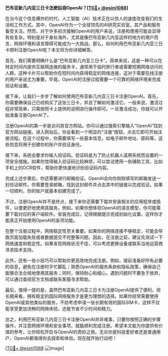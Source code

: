 **巴布亚新几内亚三日卡怎麽註冊OpenAI？[[TG💪+ @esim1088](https://t.me/s/esim1088)]**

在当今这个信息爆炸的时代，人工智能（AI）技术正在以惊人的速度改变我们的生活和工作方式。其中，OpenAI作为一个全球领先的AI研究实验室，其产品和服务备受关注。然而，对于许多初次接触OpenAI的用户来说，注册和使用可能会显得有些复杂。特别是对于身处海外，尤其是像巴布亚新几内亚这样的地方的用户而言，网络环境和语言障碍可能成为一大挑战。那么，如何利用巴布亚新几内亚三日卡顺利注册OpenAI呢？本文将为你详细解答。

首先，我们需要明确什么是“巴布亚新几内亚三日卡”。简单来说，这是一种可以在特定时间内提供互联网连接的服务卡，通常用于临时旅行者或需要短期网络访问的人群。这种卡片可以帮助你在短时间内获得稳定的网络连接，这对于需要在线注册的用户来说尤为重要。毕竟，OpenAI的注册过程需要一个可靠的网络环境来完成验证和设置。

接下来，让我们一步步了解如何使用巴布亚新几内亚三日卡注册OpenAI。首先，你需要确保自己已经购买了这张三日卡，并且了解如何激活它。一般来说，激活过程非常简单，只需按照卡上提供的说明进行操作即可。一旦激活成功，你就可以开始准备注册OpenAI了。

注册OpenAI的第一步是访问其官方网站。你可以通过搜索引擎输入“OpenAI”找到官方网站链接。进入网站后，你会看到一个明显的“注册”按钮，点击它即可开始注册流程。在这个过程中，你需要填写一些基本信息，如电子邮件地址、密码等。这些信息将用于创建你的账户并验证身份。

接下来，系统会要求你输入验证码。验证码是为了防止机器人滥用系统而设置的一项安全措施。如果你觉得输入验证码比较麻烦，可以尝试使用一些辅助工具，比如手机上的OCR软件，帮助你更快速地识别验证码内容。

完成上述步骤后，你还需要进行邮箱验证。OpenAI会向你刚刚填写的邮箱发送一封验证邮件。你需要登录邮箱，找到这封邮件并点击其中的链接以完成验证。如果一切顺利，你的账户就基本创建完成了。

不过，注册OpenAI并不是终点，接下来你还需要下载并安装相关的应用程序或插件，以便更好地使用其服务。例如，如果你想体验OpenAI的语言模型，你可能需要下载对应的客户端软件。安装完成后，记得根据提示完成初始化设置，这样你才能真正开始使用OpenAI的各项功能。

在整个注册过程中，网络稳定性至关重要。如果你的网络连接不够稳定，可能会导致页面加载失败或者数据提交不完整等问题。因此，在注册之前，建议先测试一下网络速度和稳定性。如果发现网络状况不佳，可以考虑更换设备或联系当地运营商寻求技术支持。

此外，还有一些小技巧可以帮助你更高效地完成注册。例如，提前准备好所有必要的信息，避免在注册时手忙脚乱；熟悉OpenAI的服务条款和隐私政策，确保自己能够合法合规地使用其服务；同时，保持耐心和细心，遇到问题时不要急于放弃，可以通过查阅官方文档或联系客服寻求帮助。

最后，值得一提的是，虽然巴布亚新几内亚三日卡为注册OpenAI提供了便利，但长期来看，拥有稳定的国际网络服务才是更为理想的选择。如果你经常需要使用OpenAI或其他类似的服务，不妨考虑申请一张长期有效的国际SIM卡，这样不仅能享受更加流畅的网络体验，还能节省不少时间和精力。

总之，利用巴布亚新几内亚三日卡注册OpenAI并非难事，只要你按照正确的步骤操作，并注意网络环境和安全事项，就能顺利完成注册。希望本文能为你提供有价值的参考，让你轻松开启与OpenAI的奇妙之旅。无论你是科技爱好者还是普通用户，OpenAI都值得你去探索和体验。现在就开始行动吧！

[[TG💪+ @esim1088](https://t.me/s/esim1088) ![Image](https://i.postimg.cc/4NQfJmqS/Snipaste-2025-05-13-00-14-12.png)]